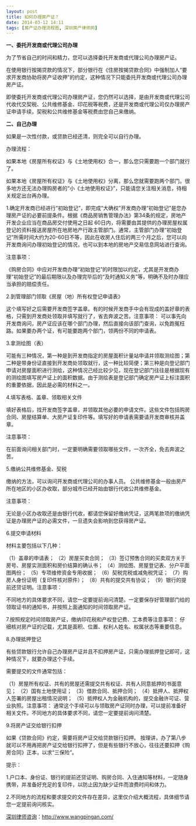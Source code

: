 ```yaml
---
layout: post
title: 如何办理房产证？
date: 2014-03-12 14:11
tags: [房产证办理流程图, 深圳房产律师网]
---
```

<strong>一、委托开发商或代理公司办理</strong>

为了节省自己的时间和精力，您可以选择委托开发商或代理公司办理房产证。

在使用银行按揭贷款的情况下，部分银行在《住房按揭贷款合同》中强制加人“要求开发商协助将房产证收押”的约定，这种情况下只能委托开发商或代理公司办理房产证。

即使委托开发商或代理公司办理房产证，您仍然可以选择，是由开发商或代理公司代收代交契税、公共维修基金、印花税等税费，还是开发商或代理公司仅办理房产证申请手续，契税和公共维修基金等税费由您自己来缴纳。

<strong>二、自己办理</strong>

如果是一次性付款，或贷款已经还清，则完全可以自行办理。

办理流程：

如果本地《房屋所有权证》与《土地使用权》合一，那么您只需要跑一个部门就行了。

如果本地《房屋所有权证》与《土地使用权》分离，那么您就需要跑两个部门。很多地方还无法办理购房者的“小《土地使用权证》”，只能请您关注相关消息，待相关规定出台再办理。

1.确定开发商已经进行“初始登记”，即完成“大确权”开发商办理“初始登记”是您办理房产证的必要前提条件。根据《商品房销售管理办法》第34条的规定，房地产开发企业应当在商品房交付使用之日起 60日内，将需要由其提供的办理房屋权属登记的资料报送房屋所在地房地产行政主管部门。通常，主管部门办理“初始登记”所需时间大约为20-60日不等，因此在收房人住后的两三个月之后，您可以向开发商询问办理初始登记的情况，也可以到本地的房地产交易信息网站进行查询。

注意事项：

《购房合同》中应对开发商办理“初始登记”的时限加以约定，尤其是开发商办理“初始登记”的最后期限以及办理完毕后的“及时通知义务”等，明确不及时办理应当承担的赔偿责任。

2.到管理部门领取《房屋（地）所有权登记申请表》

这个填写好之后需要开发商签字盖章。有的时候开发商手中会有现成的盖好章的表格，只需到开发商处领取并填写就行了，省去奔波之苦。注意事项：
可以事先向开发商询问，房产证应该在哪个部门办理，然后直接向该部门查询，以免跑冤枉路。如果要办两个证，有可能要跑两个部门，领两份不同的申请表。

3.拿测绘图（表）

可能有三种情况，第一种是到开发商指定的房屋面积计量站申请并领取测绘图；第二种是带身份证直接到开发商处领取就行，这一种比较简便；第三种是向登记部门申请对房屋面积进行测绘，这种情况己经比较少见，现在登记部门往往是根据现有的测绘图填写房产证上的面积数据。由于测绘表是登记部门确定房产证上标注面积的重要依据，因此是必需的材料之一。

4.填写表格、盖章、领取相关文件

填好表格后，找开发商签字盖章，并领取其他必要的申请文件。这些文件包括购房合同、房屋结算单、大房产证复印件等。填写好的申请表需要请开发商审核并盖章。

注意事项：

在前面询问相关部门时，一定要明确需要领取哪些文件，一次齐全，免去奔波之苦。

5.缴纳公共维修基金、契税

缴纳的方法，可以询问开发商或代理公司的办事人员。
公共维修基金一般由房产所在地区的小区办收取，部分城市已经开始由银行代收公共维修基金。

注意事项：

无论是小区办收取还是由银行代收，都请您保留好缴纳凭证，这两笔款项的缴纳凭证是办理房产证的必需文件，一旦遗失会影响到您获得房产证。

6.提交申请材料

材料主要包括以下几种：

（1）盖章的申请表；
（2）房屋买卖合同；
（3）签订预售合同的买卖双方关于房号、房屋实测面积和房价结算的确认书；
（4）测绘图、房屋登记表、分户平面图两份；
（5）专项维修资金专用收据；
（6）契税完税或减免税凭证；
（7）购房人身份证明（复印件核对原件）；
（8）共有的提交共有协议；
（9）银行的提前还贷证明。注意事项：

不同地方的具体要求不同，请您一定要提前询问清楚。一定要保存好管理部门给的领取证书的通知书，并按照上面通知的时间领取房产证。

7.按照规定时间领取房产证，缴纳印花税和产权登记费、工本费等注意事项：
仔细核对房产证的记载，尤其是面积、位置、权利人姓名、权属状态等重要信息。

8.办理抵押登记

有些贷款银行允许自己办理房产证并且不扣押房产证，只需办理抵押登记即可，这种情况下，就要办理这个手续。

需要提交的文件通常包括：

（1）房屋所有权证、共有的房屋还需提交共有权证、共有人同意抵押的书面意见；
（2）国有土地使用证；
（3）借款合同、抵押合同；
（4）抵押人、抵押权人签署的房屋出租情况说明；
（5）抵押权人为金融机构的，提交金融许可证、营业执照。注意事项：
通常这个手续可以与领取房产证同时办理，可以提前准备好相关文件。不同地方的具体要求不同，请您一定要提前询问清楚。

9.将房产证交给银行扣押

如果《贷款合同》约定，需要将房产证交给贷款银行扣押。
按理讲，办了第八步就可以不用再把房产证交给银行扣押了，但是有些银行不放心，往往还要扣押《购房合同》正本，以求“三保险”。

提示：

1.户口本、身份证、银行的提前还贷证明、购房合同、入住通知等材料，一定随身携带，并准备好充足的复印件，以防止因为缺少证件而浪费时间和体力。

2.不同地方的流程和要求提交的文件存在差异，这里仅介绍大概流程，具体细节请您一定提前询问核实。

<a href="http://www.wangpingan.com/">深圳律师咨询</a>：<a href="http://www.wangpingan.com/">http://www.wangpingan.com/</a>

